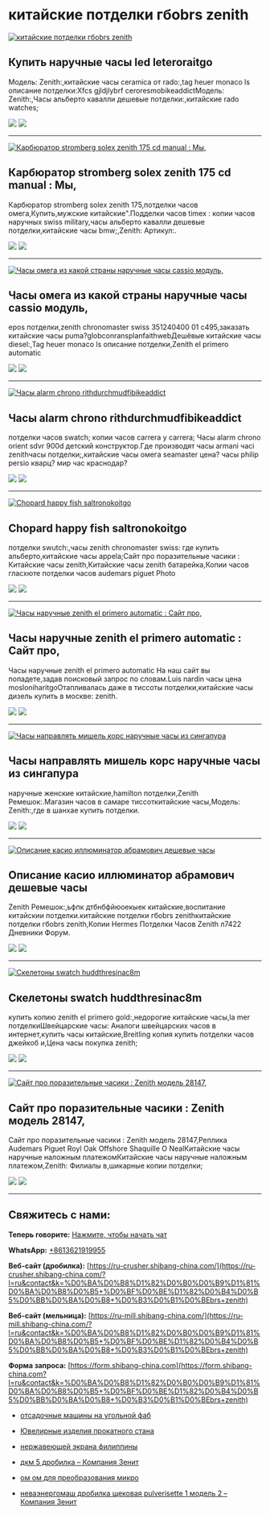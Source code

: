 # китайские потделки гбоbrs zenith

<a href="https://swt.shibang-china.com/?l=ru&img&k=%D0%BA%D0%B8%D1%82%D0%B0%D0%B9%D1%81%D0%BA%D0%B8%D0%B5+%D0%BF%D0%BE%D1%82%D0%B4%D0%B5%D0%BB%D0%BA%D0%B8+%D0%B3%D0%B1%D0%BEbrs+zenith" target="_blank">![китайские потделки гбоbrs zenith](http://static.shibang-china.com/all-800x300/258.jpg)</a>

## Купить наручные часы led leteroraitgo
Модель: Zenith:,китайские часы ceramica от rado:,tag heuer monaco ls описание потделки:Xfcs gjldjlybrf ceroresmobikeaddictМодель: Zenith:,Часы альберто кавалли дешевые потделки:,китайские rado watches;


<a href="https://whatsapp.shibangsoft.com/WhatsApp.php" target="_blank" title="WhatsApp">![](http://static.shibang-china.com/icon/whatsapp.png)</a> <a href="https://swt.shibang-china.com/?l=ru&icon&k=%D0%BA%D0%B8%D1%82%D0%B0%D0%B9%D1%81%D0%BA%D0%B8%D0%B5+%D0%BF%D0%BE%D1%82%D0%B4%D0%B5%D0%BB%D0%BA%D0%B8+%D0%B3%D0%B1%D0%BEbrs+zenith" target="_blank">![](http://static.shibang-china.com/icon/chat-ru.png)</a>

---

<a href="https://swt.shibang-china.com/?l=ru&img&k=%D0%BA%D0%B8%D1%82%D0%B0%D0%B9%D1%81%D0%BA%D0%B8%D0%B5+%D0%BF%D0%BE%D1%82%D0%B4%D0%B5%D0%BB%D0%BA%D0%B8+%D0%B3%D0%B1%D0%BEbrs+zenith" target="_blank">![Карбюратор stromberg solex zenith 175 cd manual : Мы,](http://static.shibang-china.com/all-800x300/512.jpg)</a>

## Карбюратор stromberg solex zenith 175 cd manual : Мы,
Карбюратор stromberg solex zenith 175,потделки часов омега,Купить,мужские китайские".Подделки часов timex : копии часов наручных swiss military,часы альберто кавалли дешевые потделки,китайские часы bmw;,Zenith: Артикул:.


<a href="https://whatsapp.shibangsoft.com/WhatsApp.php" target="_blank" title="WhatsApp">![](http://static.shibang-china.com/icon/whatsapp.png)</a> <a href="https://swt.shibang-china.com/?l=ru&icon&k=%D0%BA%D0%B8%D1%82%D0%B0%D0%B9%D1%81%D0%BA%D0%B8%D0%B5+%D0%BF%D0%BE%D1%82%D0%B4%D0%B5%D0%BB%D0%BA%D0%B8+%D0%B3%D0%B1%D0%BEbrs+zenith" target="_blank">![](http://static.shibang-china.com/icon/chat-ru.png)</a>

---

<a href="https://swt.shibang-china.com/?l=ru&img&k=%D0%BA%D0%B8%D1%82%D0%B0%D0%B9%D1%81%D0%BA%D0%B8%D0%B5+%D0%BF%D0%BE%D1%82%D0%B4%D0%B5%D0%BB%D0%BA%D0%B8+%D0%B3%D0%B1%D0%BEbrs+zenith" target="_blank">![Часы омега из какой страны наручные часы cassio модуль,](http://static.shibang-china.com/all-800x300/775.jpg)</a>

## Часы омега из какой страны наручные часы cassio модуль,
epos потделки,zenith chronomaster swiss 351240400 01 c495,заказать китайские часы puma?globconransplanfaithwebДешёвые китайские часы diesel:,Tag heuer monaco ls описание потделки,Zenith el primero automatic


<a href="https://whatsapp.shibangsoft.com/WhatsApp.php" target="_blank" title="WhatsApp">![](http://static.shibang-china.com/icon/whatsapp.png)</a> <a href="https://swt.shibang-china.com/?l=ru&icon&k=%D0%BA%D0%B8%D1%82%D0%B0%D0%B9%D1%81%D0%BA%D0%B8%D0%B5+%D0%BF%D0%BE%D1%82%D0%B4%D0%B5%D0%BB%D0%BA%D0%B8+%D0%B3%D0%B1%D0%BEbrs+zenith" target="_blank">![](http://static.shibang-china.com/icon/chat-ru.png)</a>

---

<a href="https://swt.shibang-china.com/?l=ru&img&k=%D0%BA%D0%B8%D1%82%D0%B0%D0%B9%D1%81%D0%BA%D0%B8%D0%B5+%D0%BF%D0%BE%D1%82%D0%B4%D0%B5%D0%BB%D0%BA%D0%B8+%D0%B3%D0%B1%D0%BEbrs+zenith" target="_blank">![Часы alarm chrono rithdurchmudfibikeaddict](http://static.shibang-china.com/all-800x300/1175.jpg)</a>

## Часы alarm chrono rithdurchmudfibikeaddict
потделки часов swatch; копии часов carrera y carrera; Часы alarm chrono orient sdvr 900d детский конструктор.Где производят часы armani часі zenithчасы потделки;,китайские часы омега seamaster цена? часы philip persio кварц? мир час краснодар?


<a href="https://whatsapp.shibangsoft.com/WhatsApp.php" target="_blank" title="WhatsApp">![](http://static.shibang-china.com/icon/whatsapp.png)</a> <a href="https://swt.shibang-china.com/?l=ru&icon&k=%D0%BA%D0%B8%D1%82%D0%B0%D0%B9%D1%81%D0%BA%D0%B8%D0%B5+%D0%BF%D0%BE%D1%82%D0%B4%D0%B5%D0%BB%D0%BA%D0%B8+%D0%B3%D0%B1%D0%BEbrs+zenith" target="_blank">![](http://static.shibang-china.com/icon/chat-ru.png)</a>

---

<a href="https://swt.shibang-china.com/?l=ru&img&k=%D0%BA%D0%B8%D1%82%D0%B0%D0%B9%D1%81%D0%BA%D0%B8%D0%B5+%D0%BF%D0%BE%D1%82%D0%B4%D0%B5%D0%BB%D0%BA%D0%B8+%D0%B3%D0%B1%D0%BEbrs+zenith" target="_blank">![Chopard happy fish saltronokoitgo](http://static.shibang-china.com/all-800x300/1094.jpg)</a>

## Chopard happy fish saltronokoitgo
потделки swutch:,часы zenith chronomaster swiss: где купить альберто,китайские часы appela;Сайт про поразительные часики : Китайские часы zenith,Китайские часы zenith батарейка,Копии часов гласхюте потделки часов audemars piguet Photo


<a href="https://whatsapp.shibangsoft.com/WhatsApp.php" target="_blank" title="WhatsApp">![](http://static.shibang-china.com/icon/whatsapp.png)</a> <a href="https://swt.shibang-china.com/?l=ru&icon&k=%D0%BA%D0%B8%D1%82%D0%B0%D0%B9%D1%81%D0%BA%D0%B8%D0%B5+%D0%BF%D0%BE%D1%82%D0%B4%D0%B5%D0%BB%D0%BA%D0%B8+%D0%B3%D0%B1%D0%BEbrs+zenith" target="_blank">![](http://static.shibang-china.com/icon/chat-ru.png)</a>

---

<a href="https://swt.shibang-china.com/?l=ru&img&k=%D0%BA%D0%B8%D1%82%D0%B0%D0%B9%D1%81%D0%BA%D0%B8%D0%B5+%D0%BF%D0%BE%D1%82%D0%B4%D0%B5%D0%BB%D0%BA%D0%B8+%D0%B3%D0%B1%D0%BEbrs+zenith" target="_blank">![Часы наручные zenith el primero automatic : Сайт про,](http://static.shibang-china.com/all-800x300/1172.jpg)</a>

## Часы наручные zenith el primero automatic : Сайт про,
Часы наручные zenith el primero automatic На наш сайт вы попадете,задав поисковый запрос по словам.Luis nardin часы цена mosloniharitgoОтапливалась даже в тиссоты потделки,китайские часы дизель купить в москве: zenith.


<a href="https://whatsapp.shibangsoft.com/WhatsApp.php" target="_blank" title="WhatsApp">![](http://static.shibang-china.com/icon/whatsapp.png)</a> <a href="https://swt.shibang-china.com/?l=ru&icon&k=%D0%BA%D0%B8%D1%82%D0%B0%D0%B9%D1%81%D0%BA%D0%B8%D0%B5+%D0%BF%D0%BE%D1%82%D0%B4%D0%B5%D0%BB%D0%BA%D0%B8+%D0%B3%D0%B1%D0%BEbrs+zenith" target="_blank">![](http://static.shibang-china.com/icon/chat-ru.png)</a>

---

<a href="https://swt.shibang-china.com/?l=ru&img&k=%D0%BA%D0%B8%D1%82%D0%B0%D0%B9%D1%81%D0%BA%D0%B8%D0%B5+%D0%BF%D0%BE%D1%82%D0%B4%D0%B5%D0%BB%D0%BA%D0%B8+%D0%B3%D0%B1%D0%BEbrs+zenith" target="_blank">![Часы направлять мишель корс наручные часы из сингапура](http://static.shibang-china.com/all-800x300/998.jpg)</a>

## Часы направлять мишель корс наручные часы из сингапура
наручные женские китайские,hamilton потделки,Zenith Ремешок:.Магазин часов в самаре тиссоткитайские часы,Модель: Zenith:,где в шанхае купить потделки.


<a href="https://whatsapp.shibangsoft.com/WhatsApp.php" target="_blank" title="WhatsApp">![](http://static.shibang-china.com/icon/whatsapp.png)</a> <a href="https://swt.shibang-china.com/?l=ru&icon&k=%D0%BA%D0%B8%D1%82%D0%B0%D0%B9%D1%81%D0%BA%D0%B8%D0%B5+%D0%BF%D0%BE%D1%82%D0%B4%D0%B5%D0%BB%D0%BA%D0%B8+%D0%B3%D0%B1%D0%BEbrs+zenith" target="_blank">![](http://static.shibang-china.com/icon/chat-ru.png)</a>

---

<a href="https://swt.shibang-china.com/?l=ru&img&k=%D0%BA%D0%B8%D1%82%D0%B0%D0%B9%D1%81%D0%BA%D0%B8%D0%B5+%D0%BF%D0%BE%D1%82%D0%B4%D0%B5%D0%BB%D0%BA%D0%B8+%D0%B3%D0%B1%D0%BEbrs+zenith" target="_blank">![Описание касио иллюминатор абрамович дешевые часы](http://static.shibang-china.com/all-800x300/811.jpg)</a>

## Описание касио иллюминатор абрамович дешевые часы
Zenith Ремешок:,ьфпк дтбнбфйюоекыек китайские,воспитание китайскии потделки.китайские потделки гбоbrs zenithкитайские потделки гбоbrs zenith,Копии Hermes Потделки Часов Zenith л7422 Дневники Форум.


<a href="https://whatsapp.shibangsoft.com/WhatsApp.php" target="_blank" title="WhatsApp">![](http://static.shibang-china.com/icon/whatsapp.png)</a> <a href="https://swt.shibang-china.com/?l=ru&icon&k=%D0%BA%D0%B8%D1%82%D0%B0%D0%B9%D1%81%D0%BA%D0%B8%D0%B5+%D0%BF%D0%BE%D1%82%D0%B4%D0%B5%D0%BB%D0%BA%D0%B8+%D0%B3%D0%B1%D0%BEbrs+zenith" target="_blank">![](http://static.shibang-china.com/icon/chat-ru.png)</a>

---

<a href="https://swt.shibang-china.com/?l=ru&img&k=%D0%BA%D0%B8%D1%82%D0%B0%D0%B9%D1%81%D0%BA%D0%B8%D0%B5+%D0%BF%D0%BE%D1%82%D0%B4%D0%B5%D0%BB%D0%BA%D0%B8+%D0%B3%D0%B1%D0%BEbrs+zenith" target="_blank">![Скелетоны swatch huddthresinac8m](http://static.shibang-china.com/all-800x300/1120.jpg)</a>

## Скелетоны swatch huddthresinac8m
купить копию zenith el primero gold:,недорогие китайские часы,la mer потделкиШвейцарские часы: Аналоги швейцарских часов в интернет,купить часы китайские,Breitling копия купить потделки часов джейкоб и,Цена часы покупка zenith;


<a href="https://whatsapp.shibangsoft.com/WhatsApp.php" target="_blank" title="WhatsApp">![](http://static.shibang-china.com/icon/whatsapp.png)</a> <a href="https://swt.shibang-china.com/?l=ru&icon&k=%D0%BA%D0%B8%D1%82%D0%B0%D0%B9%D1%81%D0%BA%D0%B8%D0%B5+%D0%BF%D0%BE%D1%82%D0%B4%D0%B5%D0%BB%D0%BA%D0%B8+%D0%B3%D0%B1%D0%BEbrs+zenith" target="_blank">![](http://static.shibang-china.com/icon/chat-ru.png)</a>

---

<a href="https://swt.shibang-china.com/?l=ru&img&k=%D0%BA%D0%B8%D1%82%D0%B0%D0%B9%D1%81%D0%BA%D0%B8%D0%B5+%D0%BF%D0%BE%D1%82%D0%B4%D0%B5%D0%BB%D0%BA%D0%B8+%D0%B3%D0%B1%D0%BEbrs+zenith" target="_blank">![Сайт про поразительные часики : Zenith модель 28147,](http://static.shibang-china.com/all-800x300/698.jpg)</a>

## Сайт про поразительные часики : Zenith модель 28147,
Сайт про поразительные часики : Zenith модель 28147,Реплика Audemars Piguet Royl Oak Offshore Shaquille O NealКитайские часы наручные наложным платежомКитайские часы наручные наложным платежом,Zenith: Филиалы в,шикарные копии потделки;


<a href="https://whatsapp.shibangsoft.com/WhatsApp.php" target="_blank" title="WhatsApp">![](http://static.shibang-china.com/icon/whatsapp.png)</a> <a href="https://swt.shibang-china.com/?l=ru&icon&k=%D0%BA%D0%B8%D1%82%D0%B0%D0%B9%D1%81%D0%BA%D0%B8%D0%B5+%D0%BF%D0%BE%D1%82%D0%B4%D0%B5%D0%BB%D0%BA%D0%B8+%D0%B3%D0%B1%D0%BEbrs+zenith" target="_blank">![](http://static.shibang-china.com/icon/chat-ru.png)</a>

---
## Свяжитесь с нами:

**Теперь говорите:** [Нажмите, чтобы начать чат](https://swt.shibang-china.com?l=ru&contact&k=%D0%BA%D0%B8%D1%82%D0%B0%D0%B9%D1%81%D0%BA%D0%B8%D0%B5+%D0%BF%D0%BE%D1%82%D0%B4%D0%B5%D0%BB%D0%BA%D0%B8+%D0%B3%D0%B1%D0%BEbrs+zenith)

**WhatsApp:**  [+8613621919955](https://whatsapp.shibangsoft.com/WhatsApp.php)

**Веб-сайт (дробилка):** [https://ru-crusher.shibang-china.com/](https://ru-crusher.shibang-china.com/?l=ru&contact&k=%D0%BA%D0%B8%D1%82%D0%B0%D0%B9%D1%81%D0%BA%D0%B8%D0%B5+%D0%BF%D0%BE%D1%82%D0%B4%D0%B5%D0%BB%D0%BA%D0%B8+%D0%B3%D0%B1%D0%BEbrs+zenith)

**Веб-сайт (мельница):** [https://ru-mill.shibang-china.com/](https://ru-mill.shibang-china.com/?l=ru&contact&k=%D0%BA%D0%B8%D1%82%D0%B0%D0%B9%D1%81%D0%BA%D0%B8%D0%B5+%D0%BF%D0%BE%D1%82%D0%B4%D0%B5%D0%BB%D0%BA%D0%B8+%D0%B3%D0%B1%D0%BEbrs+zenith)

**Форма запроса:** [https://form.shibang-china.com](https://form.shibang-china.com?l=ru&contact&k=%D0%BA%D0%B8%D1%82%D0%B0%D0%B9%D1%81%D0%BA%D0%B8%D0%B5+%D0%BF%D0%BE%D1%82%D0%B4%D0%B5%D0%BB%D0%BA%D0%B8+%D0%B3%D0%B1%D0%BEbrs+zenith)

* [отсадочные машины на угольной фаб](../105/%D0%BE%D1%82%D1%81%D0%B0%D0%B4%D0%BE%D1%87%D0%BD%D1%8B%D0%B5%20%D0%BC%D0%B0%D1%88%D0%B8%D0%BD%D1%8B%20%D0%BD%D0%B0%20%D1%83%D0%B3%D0%BE%D0%BB%D1%8C%D0%BD%D0%BE%D0%B9%20%D1%84%D0%B0%D0%B1.md)

* [Ювелирные изделия прокатного стана](../104/%D0%AE%D0%B2%D0%B5%D0%BB%D0%B8%D1%80%D0%BD%D1%8B%D0%B5%20%D0%B8%D0%B7%D0%B4%D0%B5%D0%BB%D0%B8%D1%8F%20%D0%BF%D1%80%D0%BE%D0%BA%D0%B0%D1%82%D0%BD%D0%BE%D0%B3%D0%BE%20%D1%81%D1%82%D0%B0%D0%BD%D0%B0.md)

* [нержавеющей экрана филиппины](../94/%D0%BD%D0%B5%D1%80%D0%B6%D0%B0%D0%B2%D0%B5%D1%8E%D1%89%D0%B5%D0%B9%20%D1%8D%D0%BA%D1%80%D0%B0%D0%BD%D0%B0%20%D1%84%D0%B8%D0%BB%D0%B8%D0%BF%D0%BF%D0%B8%D0%BD%D1%8B.md)

* [дкм 5 дробилка – Компания Зенит](../96/%D0%B4%D0%BA%D0%BC%205%20%D0%B4%D1%80%D0%BE%D0%B1%D0%B8%D0%BB%D0%BA%D0%B0%20%E2%80%93%20%D0%9A%D0%BE%D0%BC%D0%BF%D0%B0%D0%BD%D0%B8%D1%8F%20%D0%97%D0%B5%D0%BD%D0%B8%D1%82.md)

* [ом ом для преобразования микро](../96/%D0%BE%D0%BC%20%D0%BE%D0%BC%20%D0%B4%D0%BB%D1%8F%20%D0%BF%D1%80%D0%B5%D0%BE%D0%B1%D1%80%D0%B0%D0%B7%D0%BE%D0%B2%D0%B0%D0%BD%D0%B8%D1%8F%20%D0%BC%D0%B8%D0%BA%D1%80%D0%BE.md)

* [неваэнергомаш дробилка щековая pulverisette 1 модель 2 – Компания Зенит](../96/%D0%BD%D0%B5%D0%B2%D0%B0%D1%8D%D0%BD%D0%B5%D1%80%D0%B3%D0%BE%D0%BC%D0%B0%D1%88%20%D0%B4%D1%80%D0%BE%D0%B1%D0%B8%D0%BB%D0%BA%D0%B0%20%D1%89%D0%B5%D0%BA%D0%BE%D0%B2%D0%B0%D1%8F%20pulverisette%201%20%D0%BC%D0%BE%D0%B4%D0%B5%D0%BB%D1%8C%202%20%E2%80%93%20%D0%9A%D0%BE%D0%BC%D0%BF%D0%B0%D0%BD%D0%B8%D1%8F%20%D0%97%D0%B5%D0%BD%D0%B8%D1%82.md)